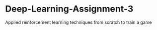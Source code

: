 # Deep-Learning-Assignment-3

Applied reinforcement learning techniques from scratch to train a game 
